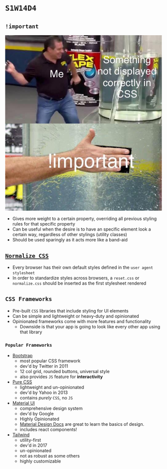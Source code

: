 # `S1W14D4`

## `!important`

![](./thisisimportant.jpeg)

- Gives more weight to a certain property, overriding all previous styling rules for
that specific property
- Can be useful when the desire is to have an specific element look a certain way,
regardless of other stylings (utility classes)
- Should be used sparingly as it acts more like a band-aid

## [`Normalize CSS`](https://github.com/necolas/normalize.css)

- Every browser has their own default styles defined in the `user agent stylesheet`
- In order to standardize styles across browsers, a `reset.css` or `normalize.css` should
be inserted as the first stylesheet rendered

## `CSS Frameworks`

- Pre-built `CSS` libraries that include styling for UI elements
- Can be simple and lightweight or heavy-duty and opinionated
- Opinionated frameworks come with more features and functionality
  - Downside is that your app is going to look like every other app using that library

### `Popular Frameworks`

- [Bootstrap](https://getbootstrap.com/docs/5.0/getting-started/introduction/)
  - most popular CSS framework
  - dev'd by Twitter in 2011
  - 12 col grid, rounded buttons, universal style
  - also provides `JS` feature for **interactivity**
- [Pure CSS](https://purecss.io/layouts/)
  - lightweight and un-opinionated
  - dev'd by Yahoo in 2013
  - contains *purely* `CSS`, no `JS`
- [Material UI](https://materializecss.com/)
  - comprehensive design system
  - dev'd by Google
  - Highly Opinionated
  - [Material Design Docs](https://material.io/design/introduction) are great to learn the basics of design.
  - includes react components!
- [Tailwind](https://tailwindcss.com/docs/installation)
  - utility-first
  - dev'd in 2017
  - un-opinionated
  - not as robust as some others
  - highly customizable
